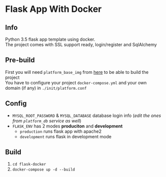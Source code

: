 # Flask App With Docker

## Info
Python 3.5 flask app template using docker.\
The project comes with SSL support ready, login/register and SqlAlchemy

## Pre-build
First you will need `platform_base_img` from [here](https://github.com/rdelian/platform-base-image) to be able to build the project \
You have to configure your project `docker-compose.yml` and your own domain (if any) in `./init/platform.conf` 

## Config
- `MYSQL_ROOT_PASSWORD` & `MYSQL_DATABASE` database login info (_edit the ones from `platform_db` service as well_)
- `FLASK_ENV` has 2 modes **produciton** and **development**
    - `production` runs flask app with apache2
    - `development` runs flask in development mode


## Build
1. `cd flask-docker`
2. `docker-compose up -d --build`


